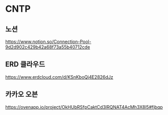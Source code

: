 # CNTP

## 노션
https://www.notion.so/Connection-Pool-9d2d902c429b42a68f73a55b40712cde

## ERD 클라우드
https://www.erdcloud.com/d/KSnKboQj4E2826dJz

## 카카오 오븐
https://ovenapp.io/project/OkHUbRSfpCaktCd3lRQNAT4AcMh3X8l5#fjbqp
